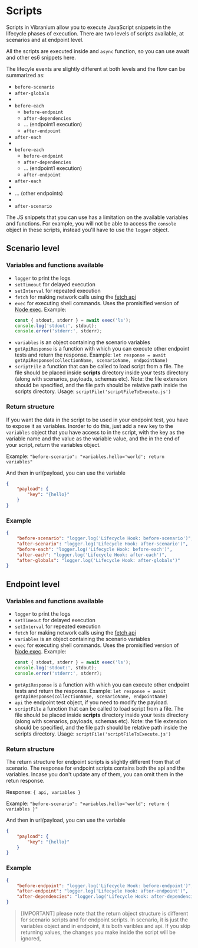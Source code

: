 # Scripts
Scripts in Vibranium allow you to execute JavaScript snippets in the lifecycle phases of execution. There are two levels of scripts available, at scenarios and at endpoint level. 

All the scripts are executed inside and `async` function, so you can use await and other es6 snippets here.

The lifecyle events are slightly different at both levels and the flow can be summarized as:

- `before-scenario`
- `after-globals`
- 
- `before-each`
  - `before-endpoint`
  - `after-dependencies`
  - ... (endpoint1 execution)
  - `after-endpoint`
- `after-each`
- 
- `before-each`
  - `before-endpoint`
  - `after-dependencies`
  - ... (endpoint1 execution)
  - `after-endpoint`
- `after-each`
- 
- ... (other endpoints)
- 
- `after-scenario`
  

The JS snippets that you can use has a limitation on the available variables and functions. For example, you will not be able to access the `console` object in these scripts, instead you'll have to use the `logger` object.

## Scenario level

### Variables and functions available
 - `logger` to print the logs
 - `setTimeout` for delayed execution
 - `setInterval` for repeated execution
 - `fetch` for making network calls using the [fetch api](https://developer.mozilla.org/en-US/docs/Web/API/Fetch_API)
 - `exec` for executing shell commands. Uses the promisified version of [Node exec](https://nodejs.org/api/child_process.html#child_process_child_process_exec_command_options_callback). Example:
    ```js
    const { stdout, stderr } = await exec('ls');
    console.log('stdout:', stdout);
    console.error('stderr:', stderr);
    ```
 - `variables` is an object containing the scenario variables
 - `getApiResponse` is a function with which you can execute other endpoint tests and return the response. Example: `let response = await getApiResponse(collectionName, scenarioName, endpointName)`
 - `scriptFile` a function that can be called to load script from a file. The file should be placed inside **scripts** directory inside your tests directory (along with scenarios, payloads, schemas etc). Note: the file extension should be specified, and the file path should be relative path inside the scripts directory. Usage: `scriptFile('scriptFileToExecute.js')`

### Return structure
If you want the data in the script to be used in your endpoint test, you have to expose it as variables. Inorder to do this, just add a new key to the `variables` object that you have access to in the script, with the key as the variable name and the value as the variable value, and the in the end of your script, return the variables object.

Example: `"before-scenario": "variables.hello='world'; return variables"`

And then in url/payload, you can use the variable
```json
{
    "payload": {
        "key": "{hello}"
    }
}
```


### Example
```json
{
    "before-scenario": "logger.log('Lifecycle Hook: before-scenario')",
    "after-scenario": "logger.log('Lifecycle Hook: after-scenario')",
    "before-each": "logger.log('Lifecycle Hook: before-each')",
    "after-each": "logger.log('Lifecycle Hook: after-each')",
    "after-globals": "logger.log('Lifecycle Hook: after-globals')"
}
```

## Endpoint level

### Variables and functions available
 - `logger` to print the logs
 - `setTimeout` for delayed execution
 - `setInterval` for repeated execution
 - `fetch` for making network calls using the [fetch api](https://developer.mozilla.org/en-US/docs/Web/API/Fetch_API)
 - `variables` is an object containing the scenario variables
 - `exec` for executing shell commands. Uses the promisified version of [Node exec](https://nodejs.org/api/child_process.html#child_process_child_process_exec_command_options_callback). Example:
    ```js
    const { stdout, stderr } = await exec('ls');
    console.log('stdout:', stdout);
    console.error('stderr:', stderr);
    ```
 - `getApiResponse` is a function with which you can execute other endpoint tests and return the response. Example: `let response = await getApiResponse(collectionName, scenarioName, endpointName)`
 - `api` the endpoint test object, if you need to modify the payload.
 - `scriptFile` a function that can be called to load script from a file. The file should be placed inside **scripts** directory inside your tests directory (along with scenarios, payloads, schemas etc). Note: the file extension should be specified, and the file path should be relative path inside the scripts directory. Usage: `scriptFile('scriptFileToExecute.js')`

### Return structure
The return structure for endpoint scripts is slightly different from that of scenario. The response for endpoint scripts contains both the api and the variables. Incase you don't update any of them, you can omit them in the retun response.

Response: `{ api, variables }`

Example: `"before-scenario": "variables.hello='world'; return { variables }"`

And then in url/payload, you can use the variable
```json
{
    "payload": {
        "key": "{hello}"
    }
}
```

### Example
```json
{
    "before-endpoint": "logger.log('Lifecycle Hook: before-endpoint')",
    "after-endpoint": "logger.log('Lifecycle Hook: after-endpoint')",
    "after-dependencies": "logger.log('Lifecycle Hook: after-dependencies')"
}
```

> [IMPORTANT] please note that the return object structure is different for scenario scripts and for endpoint scripts. In scenario, it is just the variables object and in endpoint, it is both varibles and api. If you skip returning values, the changes you make inside the script will be ignored, 